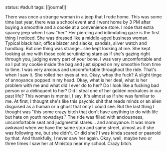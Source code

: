status: #adult 
tags: [[journal]]

There was once a strange woman in a jeep that I rode home. This was some time last year, there was a school event and I went home by 3 PM after buying a smoothie and a cookie at a convenience store. I rode that extra spacey jeep when I saw "her." Her piercing and intimdating gaze is the first thing I noticed. She was dressed like a middle-aged business woman. Typical black hair, office blazer and slacks, sandals, silver watch and handbag. But one thing was strange.. she kept looking at me. She kept looking at me with those cold scrutinizing stare as if she's gazing right through you, judging every part of your bone. I was very uncomfortable and so I put my cookie inside the bag and just sipped on my smoothie from time to time. I was very anxious and uncomfortable throughout the ride. That's when I saw it. She rolled her eyes at me. Okay, whay the fuck? A slight tinge of annoyance popped in my head. Okay, what is her deal, what is her problem with me and what did I ever do to her? Do I look like a fucking bad person or a delinquent to her? Did I steal one of her golden neckalces in our past life? This woman is mental, I say. It's almost as if she was familiar to me. At first, I thought she's like this psychic shit that reads minds or an alien disguised as a human or a ghost that only I could see. But the last thing I thought was "this some crazy bitch that don't have anything to do with life but hate on youth nowadays." The ride was filled with anxiousness, uncomfortable seat and judgmental stares... and annoyance. It was more awkward when we have the same stop and same street, almost as if she was following me, but she didn't. Or did she? I was kinda scared or paanoid by that. And thankfully, I never saw her again. Okay, well, maybe two or three times I saw her at Ministop near my school. Crazy bitch. 